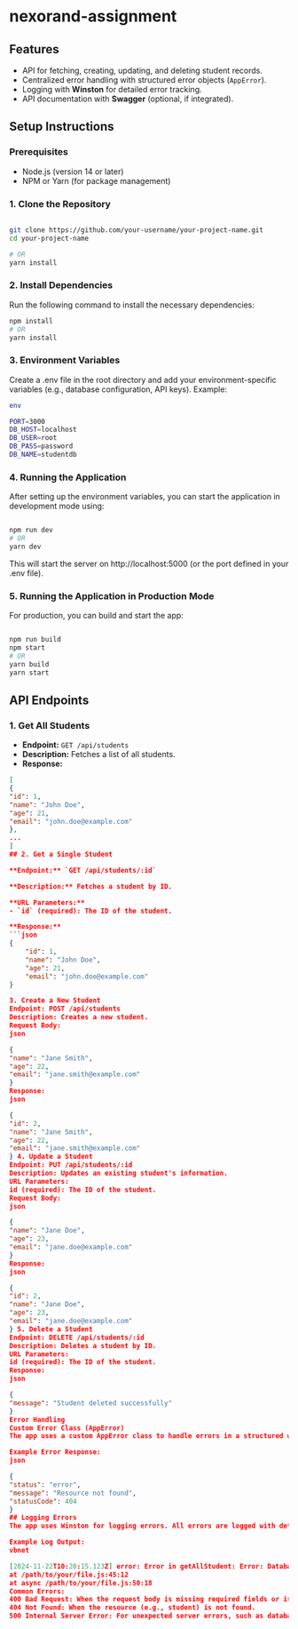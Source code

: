 # nexorand-assignment

## Features

- API for fetching, creating, updating, and deleting student records.
- Centralized error handling with structured error objects (`AppError`).
- Logging with **Winston** for detailed error tracking.
- API documentation with **Swagger** (optional, if integrated).

## Setup Instructions

### Prerequisites

- Node.js (version 14 or later)
- NPM or Yarn (for package management)

### 1. Clone the Repository

```bash

git clone https://github.com/your-username/your-project-name.git
cd your-project-name

# OR
yarn install
```

### 2. Install Dependencies

Run the following command to install the necessary dependencies:

```bash
npm install
# OR
yarn install
```

### 3. Environment Variables

Create a .env file in the root directory and add your environment-specific variables (e.g., database configuration, API keys). Example:

```bash
env

PORT=3000
DB_HOST=localhost
DB_USER=root
DB_PASS=password
DB_NAME=studentdb
```

### 4. Running the Application

After setting up the environment variables, you can start the application in development mode using:

```bash

npm run dev
# OR
yarn dev
```

This will start the server on http://localhost:5000 (or the port defined in your .env file).

### 5. Running the Application in Production Mode

For production, you can build and start the app:

```bash

npm run build
npm start
# OR
yarn build
yarn start
```

## API Endpoints

### 1. Get All Students

- **Endpoint:** `GET /api/students`
- **Description:** Fetches a list of all students.
- **Response:**

````json
[
{
"id": 1,
"name": "John Doe",
"age": 21,
"email": "john.doe@example.com"
},
...
]
## 2. Get a Single Student

**Endpoint:** `GET /api/students/:id`

**Description:** Fetches a student by ID.

**URL Parameters:**
- `id` (required): The ID of the student.

**Response:**
```json
{
    "id": 1,
    "name": "John Doe",
    "age": 21,
    "email": "john.doe@example.com"
}

3. Create a New Student
Endpoint: POST /api/students
Description: Creates a new student.
Request Body:
json

{
"name": "Jane Smith",
"age": 22,
"email": "jane.smith@example.com"
}
Response:
json

{
"id": 2,
"name": "Jane Smith",
"age": 22,
"email": "jane.smith@example.com"
} 4. Update a Student
Endpoint: PUT /api/students/:id
Description: Updates an existing student's information.
URL Parameters:
id (required): The ID of the student.
Request Body:
json

{
"name": "Jane Doe",
"age": 23,
"email": "jane.doe@example.com"
}
Response:
json

{
"id": 2,
"name": "Jane Doe",
"age": 23,
"email": "jane.doe@example.com"
} 5. Delete a Student
Endpoint: DELETE /api/students/:id
Description: Deletes a student by ID.
URL Parameters:
id (required): The ID of the student.
Response:
json

{
"message": "Student deleted successfully"
}
Error Handling
Custom Error Class (AppError)
The app uses a custom AppError class to handle errors in a structured way. This allows for consistent error responses and logging.

Example Error Response:
json

{
"status": "error",
"message": "Resource not found",
"statusCode": 404
}
## Logging Errors
The app uses Winston for logging errors. All errors are logged with detailed information, including the stack trace, for easy debugging.

Example Log Output:
vbnet

[2024-11-22T10:20:15.123Z] error: Error in getAllStudent: Error: Database connection failed
at /path/to/your/file.js:45:12
at async /path/to/your/file.js:50:18
Common Errors:
400 Bad Request: When the request body is missing required fields or is malformed.
404 Not Found: When the resource (e.g., student) is not found.
500 Internal Server Error: For unexpected server errors, such as database issues.

````

```

```

